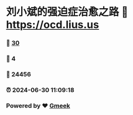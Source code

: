 # 刘小斌的强迫症治愈之路 :link: https://ocd.lius.us 
### :page_facing_up: [30](https://ocd.lius.us/tag.html) 
### :speech_balloon: 4 
### :hibiscus: 24456 
### :alarm_clock: 2024-06-30 11:09:18 
### Powered by :heart: [Gmeek](https://github.com/xiaobinliu/Gmeek)
